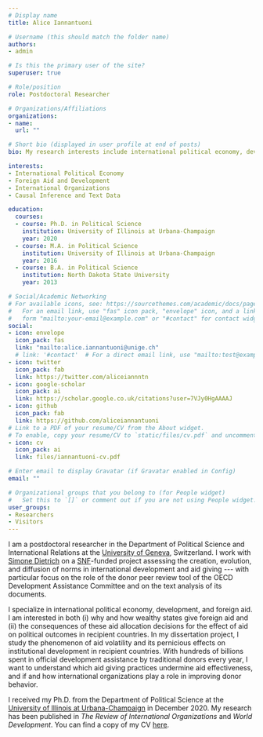 ```yaml
---
# Display name
title: Alice Iannantuoni

# Username (this should match the folder name)
authors:
- admin

# Is this the primary user of the site?
superuser: true

# Role/position
role: Postdoctoral Researcher

# Organizations/Affiliations
organizations:
- name: 
  url: ""

# Short bio (displayed in user profile at end of posts)
bio: My research interests include international political economy, development, and foreign aid.

interests:
- International Political Economy
- Foreign Aid and Development
- International Organizations
- Causal Inference and Text Data

education:
  courses:
  - course: Ph.D. in Political Science
    institution: University of Illinois at Urbana-Champaign
    year: 2020
  - course: M.A. in Political Science
    institution: University of Illinois at Urbana-Champaign
    year: 2016
  - course: B.A. in Political Science
    institution: North Dakota State University
    year: 2013

# Social/Academic Networking
# For available icons, see: https://sourcethemes.com/academic/docs/page-builder/#icons
#   For an email link, use "fas" icon pack, "envelope" icon, and a link in the
#   form "mailto:your-email@example.com" or "#contact" for contact widget.
social:
- icon: envelope
  icon_pack: fas
  link: "mailto:alice.iannantuoni@unige.ch"
  # link: '#contact'  # For a direct email link, use "mailto:test@example.org".
- icon: twitter
  icon_pack: fab
  link: https://twitter.com/aliceiannntn
- icon: google-scholar
  icon_pack: ai
  link: https://scholar.google.co.uk/citations?user=7VJy0HgAAAAJ
- icon: github
  icon_pack: fab
  link: https://github.com/aliceiannantuoni
# Link to a PDF of your resume/CV from the About widget.
# To enable, copy your resume/CV to `static/files/cv.pdf` and uncomment the lines below.
- icon: cv
  icon_pack: ai
  link: files/iannantuoni-cv.pdf

# Enter email to display Gravatar (if Gravatar enabled in Config)
email: ""

# Organizational groups that you belong to (for People widget)
#   Set this to `[]` or comment out if you are not using People widget.
user_groups:
- Researchers
- Visitors
---
```


I am a postdoctoral researcher in the Department of Political Science and International Relations at the [University of Geneva](https://www.unige.ch/sciences-societe/speri), Switzerland. I work with [Simone Dietrich](http://simone-dietrich.com) on a [SNF](https://www.snf.ch/en)-funded project assessing the creation, evolution, and diffusion of norms in international development and aid giving --- with particular focus on the role of the donor peer review tool of the OECD Development Assistance Committee and on the text analysis of its documents.

I specialize in international political economy, development, and foreign aid. I am interested in both (i) why and how wealthy states give foreign aid and (ii) the consequences of these aid allocation decisions for the effect of aid on political outcomes in recipient countries. In my dissertation project, I study the phenomenon of aid volatility and its pernicious effects on institutional development in recipient countries. With hundreds of billions spent in official development assistance by traditional donors every year, I want to understand which aid giving practices undermine aid effectiveness, and if and how international organizations play a role in improving donor behavior. 

I received my Ph.D. from the Department of Political Science at the [University of Illinois at Urbana-Champaign](https://pol.illinois.edu) in December 2020. My research has been published in _The Review of International Organizations_ and _World Development_. You can find a copy of my CV [here](https://www.aliceiannantuoni.com/files/iannantuoni-cv.pdf). 
